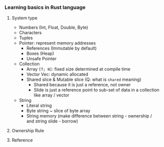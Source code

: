 ### Learning basics in Rust language

1. System type
   - Numbers (Int, Float, Double, Byte)
   - Characters
   - Tuples
   - Pointer: represent memory addresses
     - References (Immutable by default)
     - Boxes (Heap)
     - Unsafe Pointer
   - Collection
     - Array `[T; N]`: fixed size determined at compile time
     - Vector Vec<T>: dynamic allocated
     - Shared slice & Mutable slice (Q: what is `shared` meaning)
       - Shared because it is just a reference, not owner
       - Slide is just a reference point to sub-set of data in a collection like array / vector
   - String
     - Literal string
     - Byte string ~ slice of byte array
     - String memory (make difference between string - ownership / and string slide - borrow)
   
 2. Ownership Rule
 3. Reference
